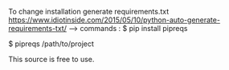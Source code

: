 To change installation generate requirements.txt
https://www.idiotinside.com/2015/05/10/python-auto-generate-requirements-txt/
--> commands :
$ pip install pipreqs

$ pipreqs /path/to/project

This source is free to use.